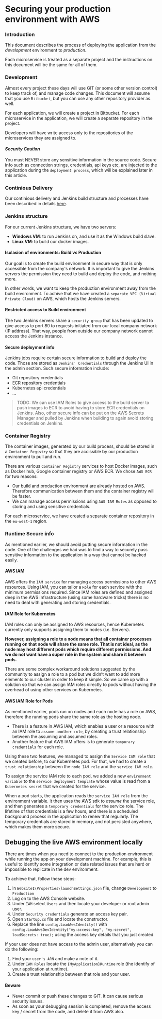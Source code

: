 # Securing your production environment with AWS

### Introduction
This document describes the process of deploying the application from the *development* environment to *production*.

Each microservice is treated as a separate project and the instructions on this document will be the same for all of them.

### Development
Almost every project these days will use GIT (or some other version control) to keep track of, and manage code changes. This document will assume that you use `Bitbucket`, but you can use any other repository provider as well.

For each application, we will create a project in Bitbucket. For each microservice in the application, we will create a separate repository in the project.

Developers will have write access only to the repositories of the microservices they are assigned to. 

#### _Security Caution_
You must NEVER store any sensitive information in the source code. Secure info such as connection strings, credentials, api keys etc, are injected to the application during the `deployment process`, which will be explained later in this article. 

### Continious Delivery
Our continious delivery and Jenkins build structure and processes have been described in details [here](https://github.com/Geeksltd/Olive/blob/master/docs/Microservices/DevOps/Jenkins.md).

### Jenkins structure
For our current Jenkins structure, we have two servers:

- **Windows VM**: to run Jenkins on, and use it as the Windows build slave.
- **Linux VM**: to build our docker images.

#### Isolasion of environments: Build vs Production
Our goal is to create the build environment in secure way that is only accessible from the company's network. It is important to give the Jenkins servers the permission they need to build and deploy the code, and nothing more.

In other words, we want to keep the production environment away from the build environment. To achive that we have created a `separate VPC (Virtual Private Cloud)` on AWS, which hosts the Jenkins servers.

#### Restricted access to Build environment
The two Jenkins servers share a `security group` that has been updated to give access to port 80 to requests initiated from our local company network (IP address). That way, people from outside our company network cannot access the Jenkins instance.

#### Secure deployment info
Jenkins jobs require certain secure information to build and deploy the code. Those are stored as `Jenkins' Credentials` through the Jenkins UI in the admin section. Such secure information include:

- Git repository credentials
- ECR repository credentials
- Kubernetes api credentials
- ...

> TODO: We can use IAM Roles to give access to the build server to push images to ECR to avoid having to store ECR credentials on Jenkins. Also, other secure info can be put on the AWS Secrets Manager and pulled by Jenkins when building to again avoid storing credentials on Jenkins.

### Container Registry
The container images, generated by our build process, should be stored in a `Container Registry` so that they are accissible by our production environment to pull and run. 

There are various `Container Registry` services to host Docker images, such as Docker hub, Google container registry or AWS ECR. 
We chose `AWS ECR` for two reasons: 

- Our build and production environment are already hosted on AWS. Therefore communication between them and the container registry will be faster.
- We can manage access permissions using `AWS IAM Roles` as opposed to storing and using sensitive credentials. 

For each microservice, we have created a separate container repository in the `eu-west-1` region. 

### Runtime Secure info
As mentioned earlier, we should avoid putting secure information in the code. One of the challenges we had was to find a way to securely pass sensitive information to the application in a way that cannot be hacked easily. 

#### AWS IAM
AWS offers the `IAM service` for managing access permissions to other AWS resources. Using IAM, you can tailor a `Role` for each service with the minimum permissions required. Since IAM roles are defined and assigned deep in the AWS infrastructure (using some hardware tricks) there is no need to deal with generating and storing credentials.

#### IAM Role for Kubernetes
IAM roles can only be assigned to AWS resources, hence Kubernetes currently only supports assigning them to nodes (i.e. Servers). 

**However, assigning a role to a node means that all container processes running on that node will share the same role. That is not ideal, as the node may host different pods which require different permissions. And we do not want have a super role in the system and share it between pods.**

There are some complex workaround solutions suggested by the community to assign a role to a pod but we didn’t want to add more elements to our cluster in order to keep it simple. So we came up with a solution so that we can assign IAM roles directly to pods without having the overhead of using other services on Kubernetes.

#### AWS IAM Role for Pods
As mentioned earlier, pods run on nodes and each node has a role on AWS, therefore the running pods share the same role as the hosting node.

- There is a feature in AWS IAM, which enables a user or a resource with an IAM role to `assume another role`, by creating a trust relationship between the assuming and assumed roles.
- Another feature that AWS IAM offers is to generate `temporary credentials` for each role. 

Using these two features, we managed to assign the `Service IAM role` that we created before, to our Kubernetes pod. For that, we had to create a `trust relationship` between the `node IAM role` and the `service IAM role`.

To assign the service IAM role to each pod, we added a new `environment variable` to the `service deployment template` whose value is read from a `Kubernetes secret` that we created for the service.

When a pod starts, the application reads the `service IAM role` from the environment variable. It then uses the AWS sdk to *assume* the service role, and then generates a `temporary credentials` for the service role. The lifetime of that credentials is a few hours, and there is a scheduled background process in the application to renew that regularly. The temporary credentials are stored in memory, and not persisted anywhere, which makes them more secure.

## Debugging the live AWS environment locally
There are times when you need to connect to the production environment while running the app on your development machine. For example, this is useful to identify some integration or data related issues that are hard or impossible to replicate in the dev environment.

To achieve that, follow these steps:

1. In `Website1\Properties\launchSettings.json` file, change `Development` to `Production`
1. Log on to the AWS Console website.
1. Under `IAM` select `Users` and then locate your developer or root admin user.
1. Under `Security credentials` generate an access key pair.
1. Open `Startup.cs` file and locate the constructor.
1. Replace the line `config.LoadAwsIdentity()` with `config.LoadAwsDevIdentity("my-access-key", "my-secret", loadSecrets: true);` using the access key details that you just created.

If your user does not have access to the admin user, alternatively you can do the following:
1. Find your `user's ARN` and make a note of it.
1. Under `IAM Roles` locate the `{MyApplication}Runtime` role (the identify of your application at runtime).
1. Create a trust relationship between that role and your user.


#### Beware
- Never commit or push these changes to GIT. It can cause serious security issues.
- As soon as your debugging session is completed, remove the access key / secret from the code, and delete it from AWS also.
